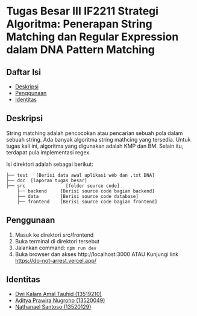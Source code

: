 # Tugas Besar III IF2211 Strategi Algoritma: Penerapan String Matching dan Regular Expression dalam DNA Pattern Matching

## Daftar Isi
- [Deskripsi](#deskripsi)
- [Penggunaan](#penggunaan)
- [Identitas](#identitas)

## Deskripsi
String matching adalah pencocokan atau pencarian sebuah pola dalam sebuah string. Ada banyak algoritma string mathcing yang tersedia. Untuk tugas kali ini, algoritma yang digunakan adalah KMP dan BM. Selain itu, terdapat pula implementasi regex.

Isi direktori adalah sebagai berikut:
```
├── test   [Berisi data awal aplikasi web dan .txt DNA]
├── doc  [laporan tugas besar]
├── src               [folder source code]
    ├── backend     [Berisi source code bagian backend]
    ├── data        [Berisi source code database]
    ├── frontend    [Berisi source code bagian frontend]
```

## Penggunaan
1. Masuk ke direktori src/frontend
2. Buka terminal di direktori tersebut
3. Jalankan command: `npm run dev`
4. Buka browser dan akses http://localhost:3000
ATAU
Kunjungi link https://do-not-arrest.vercel.app/

## Identitas
- <a href = "https://github.com/dwikalam">Dwi Kalam Amal Tauhid (13519210)</a>
- <a href = "https://github.com/Adityapnn811">Aditya Prawira Nugroho (13520049)</a>
- <a href = "https://github.com/nart4hire">Nathanael Santoso (13520129)</a>
